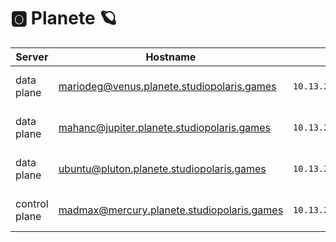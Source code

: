 # :o2: Planete :ringed_planet:

| Server           | Hostname                             |  IP               | Specs                 |
|------------------|--------------------------------------|-------------------|-----------------------|
| data plane    |mariodeg@venus.planete.studiopolaris.games        | `10.13.237.13/24` | 64GB Ram,      16cpus |
| data plane       |mahanc@jupiter.planete.studiopolaris.games     | `10.13.237.21/24` | 64GB Ram,      16cpus |
| data plane       |ubuntu@pluton.planete.studiopolaris.games     | `10.13.237.31/24` | 64GB Ram,       8cpus |
| control plane       |madmax@mercury.planete.studiopolaris.games      | `10.13.237.29/24` | 64GB Ram,      16cpus |

